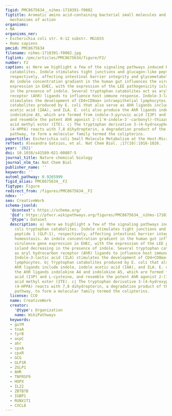 ```yaml
---
figid: PMC8675634__nihms-1710391-f0002
figtitle: Aromatic amino acid-containing bacterial small molecules and their proposed
  mechanisms of action
organisms:
- NA
organisms_ner:
- Escherichia coli str. K-12 substr. MG1655
- Homo sapiens
pmcid: PMC8675634
filename: nihms-1710391-f0002.jpg
figlink: /pmc/articles/PMC8675634/figure/F2/
number: F2
caption: a∣ Here we highlight a few of the signaling pathways induced by E. coli tryptophan
  catabolites. Indole stimulates tight junctions and glucagon-like peptide 1 (GLP-1),
  respectively, affecting intestinal barrier integrity and glycometabolism homeostasis.
  An indole concentration gradient in the human gut influences the virulence gene
  expression in EHEC, with the expression of the LEE pathogenicity island decreasing
  in the presence of indole. Several tryptophan catabolites act as aryl hydrocarbon
  receptor (AhR) ligands to influence host immune response. Indole-3-lactic acid (ILA)
  stimulates the development of CD4+CD8αα+ intraepithelial lymphocytes. b∣ Tryptophan
  catabolites produced by E. coli that also serve as AhR ligands include indole, indole
  acetic acid (IAA), and ILA. E. coli also produce the AhR ligands indolokine A4 and
  indolokine A5, which are formed from indole-3-pyruvic acid (I3P) and L-cysteine,
  and resemble the potent AhR agonist 2-(1′H-indole-3′-carbonyl)-thiazole-4-carboxylic
  acid methyl ester (ITE). c∣ The tryptophan derivative 3-(4-hydroxyphenyl)pyruvate
  (4-HPPA) reacts with 7,8 dihydropterin, a degradation product of the folate/monapterin
  pathway, to form a molecular family termed the colipterins.
papertitle: Escherichia coli Small Molecule Metabolism at the Host-Microbe Interface.
reftext: Alexandra Gatsios, et al. Nat Chem Biol. ;17(10):1016-1026.
year: '2021'
doi: 10.1038/s41589-021-00807-5
journal_title: Nature chemical biology
journal_nlm_ta: Nat Chem Biol
publisher_name: ''
keywords: ''
automl_pathway: 0.9265999
figid_alias: PMC8675634__F2
figtype: Figure
redirect_from: /figures/PMC8675634__F2
ndex: ''
seo: CreativeWork
schema-jsonld:
  '@context': https://schema.org/
  '@id': https://pfocr.wikipathways.org/figures/PMC8675634__nihms-1710391-f0002.html
  '@type': Dataset
  description: a∣ Here we highlight a few of the signaling pathways induced by E.
    coli tryptophan catabolites. Indole stimulates tight junctions and glucagon-like
    peptide 1 (GLP-1), respectively, affecting intestinal barrier integrity and glycometabolism
    homeostasis. An indole concentration gradient in the human gut influences the
    virulence gene expression in EHEC, with the expression of the LEE pathogenicity
    island decreasing in the presence of indole. Several tryptophan catabolites act
    as aryl hydrocarbon receptor (AhR) ligands to influence host immune response.
    Indole-3-lactic acid (ILA) stimulates the development of CD4+CD8αα+ intraepithelial
    lymphocytes. b∣ Tryptophan catabolites produced by E. coli that also serve as
    AhR ligands include indole, indole acetic acid (IAA), and ILA. E. coli also produce
    the AhR ligands indolokine A4 and indolokine A5, which are formed from indole-3-pyruvic
    acid (I3P) and L-cysteine, and resemble the potent AhR agonist 2-(1′H-indole-3′-carbonyl)-thiazole-4-carboxylic
    acid methyl ester (ITE). c∣ The tryptophan derivative 3-(4-hydroxyphenyl)pyruvate
    (4-HPPA) reacts with 7,8 dihydropterin, a degradation product of the folate/monapterin
    pathway, to form a molecular family termed the colipterins.
  license: CC0
  name: CreativeWork
  creator:
    '@type': Organization
    name: WikiPathways
  keywords:
  - gutM
  - tnaA
  - tyrB
  - aspC
  - ahr
  - cpxA
  - cpxR
  - GCG
  - GLP1R
  - ZGLP1
  - AHR
  - TNFRSF9
  - HOPX
  - IL22
  - ZBTB7B
  - IGBP1
  - RUNX1T1
  - CXCL8
---
```


